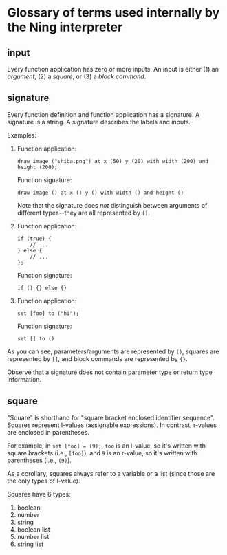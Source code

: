 # Glossary of terms used internally by the Ning interpreter

## input

Every function application has zero or more inputs.
An input is either (1) an _argument_, (2) a _square_, or (3) a _block command_.

## signature

Every function definition and function application has a signature.
A signature is a string.
A signature describes the labels and inputs.

Examples:

1.  Function application:

    ```ning
    draw image ("shiba.png") at x (50) y (20) with width (200) and height (200);
    ```

    Function signature:

    ```ning
    draw image () at x () y () with width () and height ()
    ```

    Note that the signature does _not_ distinguish between arguments of different types--they are all represented by `()`.

2.  Function application:

    ```ning
    if (true) {
        // ...
    } else {
        // ...
    };
    ```

    Function signature:

    ```ning
    if () {} else {}
    ```

3.  Function application:

    ```ning
    set [foo] to ("hi");
    ```

    Function signature:

    ```ning
    set [] to ()
    ```

As you can see, parameters/arguments are represented by `()`, squares are represented by `[]`, and block commands are represented by `{}`.

Observe that a signature does not contain parameter type or return type information.

## square

"Square" is shorthand for "square bracket enclosed identifier sequence".
Squares represent l-values (assignable expressions).
In contrast, r-values are enclosed in parentheses.

For example, in `set [foo] = (9);`, `foo` is an l-value, so it's written with square brackets (i.e., `[foo]`), and `9` is an r-value, so it's written with parentheses (i.e., `(9)`).

As a corollary, squares always refer to a variable or a list (since those are the only types of l-value).

Squares have 6 types:

1. boolean
2. number
3. string
4. boolean list
5. number list
6. string list
